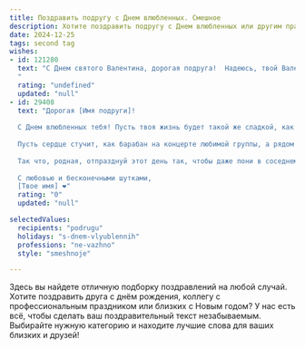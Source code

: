 ```yaml
---
title: Поздравить подругу с Днем влюбленных. Смешное
description: Хотите поздравить подругу с Днем влюбленных или другим праздником? Наш ИИ создаст незабываемое поздравление, а вы обязательно выделитесь среди других.  
date: 2024-12-25
tags: second tag
wishes:
- id: 121280
  text: "С Днем святого Валентина, дорогая подруга!  Надеюсь, твой Валентин не разочаровал тебя, как тот дешевый шоколадный набор, который я тебе подарила в прошлом году.  Шучу! (Хотя, если честно, тот шоколад был ужасен).  Желаю тебе океана любви, горы подарков и хотя бы одного приличного букета!  Пусть этот день будет полон веселья, смеха и, конечно же, сладких моментов!
  "
  rating: "undefined"
  updated: "null"
- id: 29408
  text: "Дорогая [Имя подруги]!
  
  С Днем влюбленных тебя! Пусть твоя жизнь будет такой же сладкой, как шоколад, и такой же яркой, как яркие носки на твоих ногах! Желаю, чтобы любви хватало на всех и даже немного оставалось на пирожные.
  
  Пусть сердце стучит, как барабан на концерте любимой группы, а рядом будет тот, кто не забудет свой текст и всегда напомнит, что «я тебя люблю» — это не просто слова, а священный обет в мире интровертов и феминисток!
  
  Так что, родная, отпразднуй этот день так, чтобы даже пони в соседнем дворе завидовали твоему счастью!
  
  С любовью и бесконечными шутками,
  [Твое имя] ❤️"
  rating: "0"
  updated: "null"

selectedValues:
  recipients: "podrugu"
  holidays: "s-dnem-vlyublennih"
  professions: "ne-vazhno"
  style: "smeshnoje"

---
```


Здесь вы найдете отличную подборку поздравлений на любой случай. 
Хотите поздравить друга с днём рождения, коллегу с профессиональным праздником или близких с Новым годом? У нас есть всё, чтобы сделать ваш поздравительный текст незабываемым. Выбирайте нужную категорию и находите лучшие слова для ваших близких и друзей!

